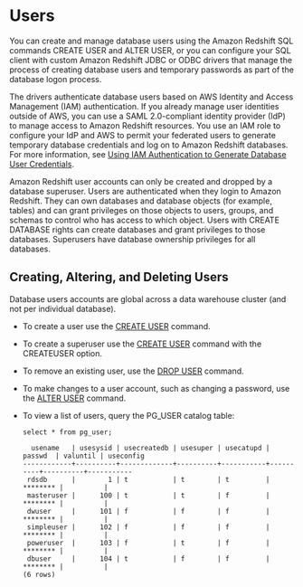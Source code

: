 # Users<a name="r_Users"></a>

You can create and manage database users using the Amazon Redshift SQL commands CREATE USER and ALTER USER, or you can configure your SQL client with custom Amazon Redshift JDBC or ODBC drivers that manage the process of creating database users and temporary passwords as part of the database logon process\.

The drivers authenticate database users based on AWS Identity and Access Management \(IAM\) authentication\. If you already manage user identities outside of AWS, you can use a SAML 2\.0\-compliant identity provider \(IdP\) to manage access to Amazon Redshift resources\. You use an IAM role to configure your IdP and AWS to permit your federated users to generate temporary database credentials and log on to Amazon Redshift databases\. For more information, see [Using IAM Authentication to Generate Database User Credentials](https://docs.aws.amazon.com/redshift/latest/mgmt/generating-user-credentials.html)\. 

Amazon Redshift user accounts can only be created and dropped by a database superuser\. Users are authenticated when they login to Amazon Redshift\. They can own databases and database objects \(for example, tables\) and can grant privileges on those objects to users, groups, and schemas to control who has access to which object\. Users with CREATE DATABASE rights can create databases and grant privileges to those databases\. Superusers have database ownership privileges for all databases\.

## Creating, Altering, and Deleting Users<a name="r_Users-creatingaltering-and-deleting-users"></a>

Database users accounts are global across a data warehouse cluster \(and not per individual database\)\. 
+  To create a user use the [CREATE USER](r_CREATE_USER.md) command\. 
+  To create a superuser use the [CREATE USER](r_CREATE_USER.md) command with the CREATEUSER option\. 
+ To remove an existing user, use the [DROP USER](r_DROP_USER.md) command\. 
+ To make changes to a user account, such as changing a password, use the [ALTER USER](r_ALTER_USER.md) command\. 
+ To view a list of users, query the PG\_USER catalog table:

  ```
  select * from pg_user;
  
    usename   | usesysid | usecreatedb | usesuper | usecatupd |  passwd  | valuntil | useconfig
  ------------+----------+-------------+----------+-----------+----------+----------+-----------
   rdsdb      |        1 | t           | t        | t         | ******** |          |
   masteruser |      100 | t           | t        | f         | ******** |          |
   dwuser     |      101 | f           | f        | f         | ******** |          |
   simpleuser |      102 | f           | f        | f         | ******** |          |
   poweruser  |      103 | f           | t        | f         | ******** |          |
   dbuser     |      104 | t           | f        | f         | ******** |          |
  (6 rows)
  ```